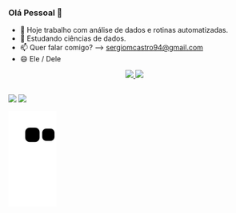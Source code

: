 ### Olá Pessoal 👋

- 🔭 Hoje trabalho com análise de dados e rotinas automatizadas.
- 🌱 Estudando ciências de dados. 
- 📫 Quer falar comigo? --> sergiomcastro94@gmail.com
- 😄 Ele / Dele

<div align="center">
  <a href="https://github.com/smcco94">
  <img height="150em" src="https://github-readme-stats.vercel.app/api?username=smcco94&show_icons=true&theme=dracula&include_all_commits=true&count_private=true"/>
  <img height="150em" src="https://github-readme-stats.vercel.app/api/top-langs/?username=smcco94&layout=compact&langs_count=7&theme=dracula"/>
</div>
  
  ##
 
<div> 
  <a href = "mailto:sergiomcastro94@gmail.com"><img src="https://img.shields.io/badge/-Gmail-%23333?style=for-the-badge&logo=gmail&logoColor=white" target="_blank"></a>
  <a href="https://www.linkedin.com/in/sergio-castro-262ab0124/" target="_blank"><img src="https://img.shields.io/badge/-LinkedIn-%230077B5?style=for-the-badge&logo=linkedin&logoColor=white" target="_blank"></a> 
 
  ![Snake animation](https://github.com/smcco94/smcco94/blob/output/github-contribution-grid-snake.svg)
 
</div>

